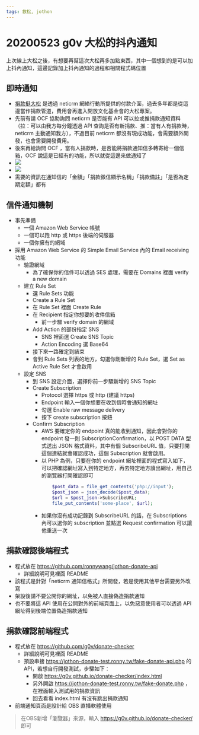 ```yaml
---
tags: 救松, jothon
---
```


20200523 g0v 大松的抖內通知
========================

上次線上大松之後，有想要再幫這次大松再多加點東西，其中一個想到的是可以加上抖內通知，這邊記錄加上抖內通知的過程和相關程式碼位置

即時通知
-------
* [捐款挺大松](https://ocf.neticrm.tw/civicrm/contribute/transact?reset=1&id=30) 是透過 neticrm 網絡行動所提供的付款介面，過去多年都是從這邊當作捐款管道，費用會再進入開放文化基金會的大松專案。
* 先前有請 OCF 協助詢問 neticrm 是否能有 API 可以拉或推捐款通知資料（拉：可以由我方每分鐘透過 API 查詢是否有新捐款、推：當有人有捐款時， neticrm 主動通知我方），不過目前 neticrm 都沒有現成功能，會需要額外開發，也會需要開發費用。
* 後來再給詢問 OCF ，當有人捐款時，是否能將捐款通知信多轉寄給一個信箱，OCF 說這是已經有的功能，所以就從這邊來做通知了
* ![](https://s3-ap-northeast-1.amazonaws.com/g0v-hackmd-images/uploads/upload_fa3b69182c8242340a56c37829c9f6c5.png)
* ![](https://s3-ap-northeast-1.amazonaws.com/g0v-hackmd-images/uploads/upload_60e0ae004e6326fd89e947791297c244.png)
* 需要的資訊在通知信的「金額」「捐款徵信顯示名稱」「捐款備註」「是否為定期定額」都有

信件通知機制
----------
* 事先準備
    * 一個 Amazon Web Service 帳號
    * 一個可以跑 http 或 https 後端的伺服器
    * 一個你擁有的網域
* 採用 Amazon Web Service 的 Simple Email Service 內的 Email receiving 功能
    * 驗證網域
        * 為了確保你的信件可以透過 SES 處理，需要在 Domains 裡面 verify a new domain 
    * 建立 Rule Set
        * 選 Rule Sets 功能
        * Create a Rule Set
        * 在 Rule Set 裡面 Create Rule
        * 在 Recipient 指定你想要的收件信箱
            * 前一步驟 verify domain 的網域
        * Add Action 的部份指定 SNS
            * SNS 裡面選 Create SNS Topic
            * Action Encoding 選 Base64
        * 接下來一路確定到結束
        * 會到 Rule Sets 列表的地方，勾選你剛新增的 Rule Set，選 Set as Active Rule Set 才會啟用
    * 設定 SNS
        * 到 SNS 設定介面，選擇你前一步驟新增的 SNS Topic
        * Create Subscription
            * Protocol 選擇 https 或 http (建議 https)
            * Endpoint 輸入一個你想要在收到信時會通知的網址
            * 勾選 Enable raw message delivery
            * 按下 create subscription 按鈕
        * Confirm Subscription
            * AWS 要確定你的 endpoint 真的能收到通知，因此會對你的 endpoint 發一則 SubscriptionConfirmation，以 POST DATA 型式送出 JSON 格式資料，其中有個 SubscribeURL 值，只要打開這個連結就會確認成功，這個 Subscription 就會啟用。
            * 以 PHP 為例，只要在你的 endpoint 網址裡面的程式寫入如下，可以把確認網址寫入到特定地方，再去特定地方讀出網址，用自己的瀏覽器打開確認即可
                ```php
                    $post_data = file_get_contents('php://input');
                    $post_json = json_decode($post_data);
                    $url = $post_json->SubscribeURL;
                    file_put_contents('some-place', $url);
                ```
            * 如果你沒有成功記錄到 SubscribeURL 的話，在 Subscriptions 內可以選你的 subscription 並點選 Request confirmation 可以讓他重送一次

捐款確認後端程式
-------------
* 程式放在 https://github.com/ronnywang/jothon-donate-api
    * 詳細說明可見裡面 README
* 該程式是針對「neticrm 通知信格式」所開發，若是使用其他平台需要另外改寫
* 架設後請不要公開你的網址，以免被人直接偽造捐款通知
* 也不要將這 API 使用在公開對外的前端頁面上，以免惡意使用者可以透過 API 網址得到後端位置偽造捐款通知

捐款確認前端程式
-------------
* 程式放在 https://github.com/g0v/donate-checker
    * 詳細說明可見裡面 README
    * 預設串接 https://jothon-donate-test.ronny.tw/fake-donate-api.php 的 API，若想自行開發測試，步驟如下：
        * 開啟 https://g0v.github.io/donate-checker/index.html
        * 另外開啟 https://jothon-donate-test.ronny.tw/fake-donate.php ，在裡面輸入測試用的捐款資訊
        * 回去看看 index.html 有沒有跳出捐款通知
* 前端通知頁面是設計給 OBS 直播軟體使用
> 在OBS新增「瀏覽器」來源，輸入 https://g0v.github.io/donate-checker/ 即可